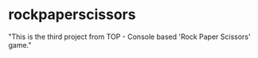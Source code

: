 # rockpaperscissors
"This is the third project from TOP - Console based 'Rock Paper Scissors' game."

